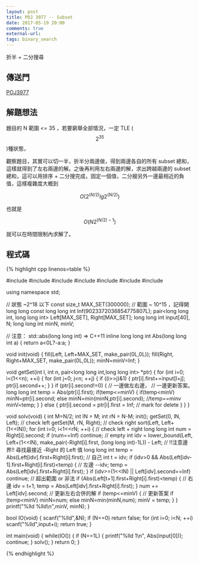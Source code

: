 ```yaml
---
layout: post
title: POJ 3977 -- Subset
date: 2017-05-19 20:00
comments: true
external-url:
tags: binary_search
---
```


折半 + 二分搜尋

## 傳送門

[POJ3977](http://poj.org/problem?id=3977)

## 解題想法

題目的 N 範圍 <= 35 ，若要窮舉全部情況，一定 TLE ($$2^{35}$$)種狀態，

觀察題目，其實可以切一半，折半分兩邊做，得到兩邊各自的所有 subset 總和，這樣就得到了左右兩邊的解。之後再利用左右兩邊的解，求出跨越兩邊的 subset 總和，這可以用排序 + 二分搜完成，固定一個值，二分艘另外一邊最相近的負值，這樣複雜度大概到 

$$O(2^{(N/2)} lg 2^{(N/2)})$$ 

也就是

$$O(N 2^{(N/2)-1})$$ 

就可以在時間限制內求解了。

## 程式碼

{% highlight cpp linenos=table %}

#include <iostream>
#include <string>
#include <algorithm>
#include <functional>
#include <cstdio>
#include <cstdlib>
#include <cstring>

using namespace std;

// 狀態 ~2^18 以下
const size_t MAX_SET(300000);
// 範圍 ~ 10^15 ，記得開 long long
const long long int Inf(9023372036854775807L);
pair<long long int, long long int> Left[MAX_SET], Right[MAX_SET];
long long int input[40], N;
long long int minN, minV;

// 注意： std::abs(long long int) => C++11
inline long long int Abs(long long int a) {
    return a<0L?-a:a;
}

void init(void) {
    fill(Left, Left+MAX_SET, make_pair(0L,0L));
    fill(Right, Right+MAX_SET, make_pair(0L,0L));
    minN=minV=Inf;
}

void getSet(int l, int n, pair<long long int,long long int> *ptr) {
    for (int i=0; i<(1<<n); ++i) {
        for (int j=0; j<n; ++j) {
            if ((i>>j)&1) {
                ptr[i].first+=input[l+j];
                ptr[i].second++;
            }
        }
        if (ptr[i].second!=0) {
            // 一邊做左右邊，
            // 一邊更新答案。
            long long int temp = Abs(ptr[i].first);
            if(temp<=minV) {
                if(temp<minV) minN=ptr[i].second;
                else minN=min(minN,ptr[i].second); //temp==minv
                minV=temp;
            }
        } else {
            ptr[i].second  = ptr[i].first = Inf; // mark for delete
        }
    }
}

void solv(void) {
    int M=N/2;
    int lN = M;
    int rN = N-M;
    init();
    getSet(0, lN, Left); // check left
    getSet(M, rN, Right); // check right
    sort(Left, Left+(1<<lN));
    for (int i=0; i<1<<rN; ++i) { // check left + right
        long long int num = Right[i].second;
        if (num==Inf) continue; // empty
        int idv = lower_bound(Left, Left+(1<<lN), make_pair(-Right[i].first, (long long int)-1L)) - Left;
        // !!注意邊界!! 尋找最接近 -Right 的 Left 值
        long long int temp = Abs(Left[idv].first+Right[i].first); // 自己
        int t = idv;
        if (idv>0 && Abs(Left[idv-1].first+Right[i].first)<temp) { // 左邊
            --idv;
            temp = Abs(Left[idv].first+Right[i].first);
        }
        if (idv>=(1<<lN) || Left[idv].second==Inf) continue; // 超出範圍 or 非法
        if (Abs(Left[t+1].first+Right[i].first)<temp) { // 右邊
            idv = t+1;
            temp = Abs(Left[idv].first+Right[i].first);
        }
        num += Left[idv].second; // 更新左右合併的解
        if (temp<=minV) { // 更新答案
            if (temp<minV) minN=num;
            else minN=min(minN,num);
            minV = temp;
        }
    }
    printf("%lld %lld\n",minV, minN);
}

bool IO(void) {
    scanf("%lld",&N);
    if (N==0) return false;
    for (int i=0; i<N; ++i) scanf("%lld",input+i);
    return true;
}

int main(void) {
    while(IO()) {
        if (N==1L) {
            printf("%lld 1\n", Abs(input[0]));
            continue;
        }
        solv();
    }
    return 0;
}

{% endhighlight %}


